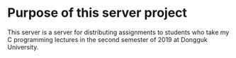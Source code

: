 # Purpose of this server project

This server is a server for distributing assignments to students 
who take my C programming lectures in the second semester of 2019 at Dongguk University.

